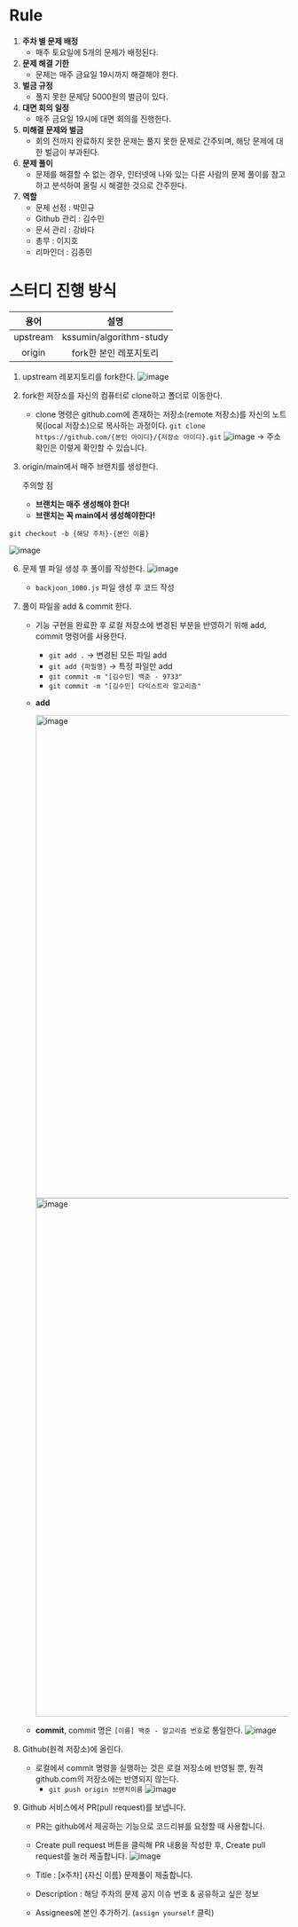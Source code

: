 
# Rule
1. **주차 별 문제 배정**
    - 매주 토요일에 5개의 문제가 배정된다.
2. **문제 해결 기한**
    - 문제는 매주 금요일 19시까지 해결해야 한다.
3. **벌금 규정**
    - 풀지 못한 문제당 5000원의 벌금이 있다.
4. **대면 회의 일정**
    - 매주 금요일 19시에 대면 회의를 진행한다.
5. **미해결 문제와 벌금**
    - 회의 전까지 완료하지 못한 문제는 풀지 못한 문제로 간주되며, 해당 문제에 대한 벌금이 부과된다.
6. **문제 풀이**
	-  문제를 해결할 수 없는 경우, 인터넷에 나와 있는 다른 사람의 문제 풀이를 참고하고 분석하여 올릴 시 해결한 것으로 간주한다.
7. **역할**
	- 문제 선정 : 박민규
	- Github 관리 : 김수민
	- 문서 관리 : 강바다
	- 총무 : 이지호
	- 리마인더 : 김종민


# 스터디 진행 방식

|용어|설명|
|:-:|:-:|
|upstream|kssumin/algorithm-study|
|origin|fork한 본인 레포지토리|


1. upstream 레포지토리를 fork한다.
  ![image](https://github.com/kssumin/algorithm-study/assets/71962076/0febd04c-1b52-4b76-b563-6d6b9243afe0)


	
3. fork한 저장소를 자신의 컴퓨터로 clone하고 폴더로 이동한다.
    - clone 명령은 github.com에 존재하는 저장소(remote 저장소)를 자신의 노트북(local 저장소)으로 복사하는 과정이다.
      `git clone https://github.com/{본인 아이디}/{저장소 아이디}.git`
    ![image](https://github.com/kssumin/algorithm-study/assets/71962076/776a2476-e871-4631-89ae-a72ecbcc4257)
    → 주소 확인은 이렇게 확인할 수 있습니다.
    

    
4. origin/main에서 매주 브랜치를 생성한다.

	주의할 점
	- **브랜치는 매주 생성해야 한다!**
	- **브랜치는 꼭 main에서 생성해야한다!**

 `git checkout -b {해당 주차}-{본인 이름}`
   
 ![image](https://github.com/kssumin/algorithm-study/assets/71962076/e6030597-c113-4acc-97e6-30302ee993b5)

6. 문제 별 파일 생성 후 풀이를 작성한다.
  ![image](https://github.com/kssumin/algorithm-study/assets/71962076/bf752fc1-0fa6-4a8a-a451-77882d69d107)

	- `backjoon_1000.js` 파일 생성 후 코드 작성

8. 풀이 파일을 add & commit 한다.
	- 기능 구현을 완료한 후 로컬 저장소에 변경된 부분을 반영하기 위해 add, commit 명령어를 사용한다.
		- `git add .` → 변경된 모든 파일 add
		- `git add {파일명}` → 특정 파일만 add
		- `git commit -m "[김수민] 백준 - 9733"`
		- `git commit -m "[김수민] 다익스트라 알고리즘"`
	- **add**

		<img width="871" alt="image" src="https://user-images.githubusercontent.com/88534959/221366418-08186092-0f9d-4d7b-b1b0-a9ab6cefd94a.png"><img width="935" alt="image" src="https://user-images.githubusercontent.com/88534959/221366469-bc4f8e45-ac8c-4662-a82d-589283ffa692.png">
	
	- **commit**, commit 명은 `[이름] 백준 - 알고리즘 번호`로 통일한다.
		![image](https://github.com/kssumin/algorithm-study/assets/71962076/67f9a9e0-9146-46ca-9d3b-e4dd26792eb7)

   
9. Github(원격 저장소)에 올린다.
    - 로컬에서 commit 명령을 실행하는 것은 로컬 저장소에 반영될 뿐, 원격 github.com의 저장소에는 반영되지 않는다.
	    - `git push origin 브랜치이름`
  ![image](https://github.com/kssumin/algorithm-study/assets/71962076/feccc1cc-3d2b-45d0-b066-3e032652a953)

10. Github 서비스에서 PR(pull request)를 보냅니다.
    - PR는 github에서 제공하는 기능으로 코드리뷰를 요청할 때 사용합니다.
    -  Create pull request 버튼을 클릭해 PR 내용을 작성한 후, Create pull request를 눌러 제출합니다.
  ![image](https://github.com/kssumin/algorithm-study/assets/71962076/b4516418-e6ff-42cc-8ed2-42b9305ed122)

	- Title : [x주차] {자신 이름} 문제풀이 제출합니다.
	- Description : 해당 주차의 문제 공지 이슈 번호 & 공유하고 싶은 정보
	- Assignees에 본인 추가하기. (`assign yourself` 클릭)
